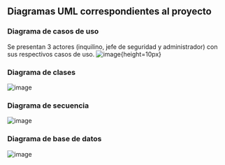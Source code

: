 ## Diagramas UML correspondientes al proyecto
### Diagrama de casos de uso
Se presentan 3 actores (inquilino, jefe de seguridad y administrador) con sus respectivos casos de uso.
![image](https://github.com/jocelynv25/project_SCRUM/assets/147032231/3d1b905d-ff2b-4b68-b1b4-edd154989398){height=10px}

### Diagrama de clases
![image](https://github.com/jocelynv25/project_SCRUM/assets/147032231/8d0e02ab-3100-463a-a90a-bfae92c53975)

### Diagrama de secuencia
![image](https://github.com/jocelynv25/project_SCRUM/assets/147032231/646813e6-1790-4037-831e-3e8e6d0db564)

### Diagrama de base de datos
![image](https://github.com/jocelynv25/project_SCRUM/assets/147032231/62fa2990-da1c-485d-91d8-515b675bc89f)






